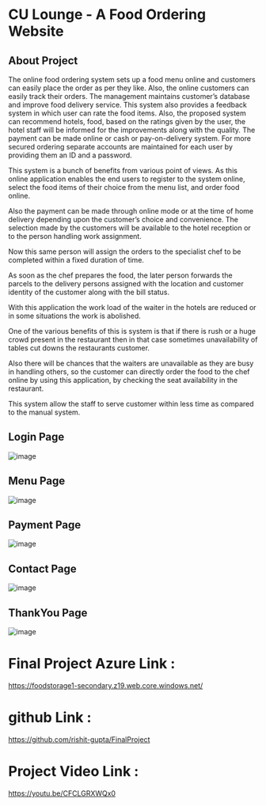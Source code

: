 # CU Lounge - A Food Ordering Website 

## About Project

The online food ordering system sets up a food menu online and customers can easily place the order as per they like.
Also, the online customers can easily track their orders. The management maintains customer’s database and improve food delivery service.
This system also provides a feedback system in which user can rate the food items.  Also, the proposed system can recommend hotels,
food, based on the ratings given by the user, the hotel staff will be informed for the improvements along with the quality. 
The payment can be made online or cash or pay-on-delivery system. For more secured ordering separate accounts are maintained for 
each user by providing them an ID and a password.

This system is a bunch of benefits from various point of views. As this online application enables the end users to register to the system 
online, select the food items of their choice from the menu list, and order food online.

Also the payment can be made through online mode or at the time of home delivery depending upon the customer’s choice and convenience. 
The selection made by the customers will be available to the hotel reception or to the person handling work assignment.

Now this same person will assign the orders to the specialist chef to be completed within a fixed duration of time.

As soon as the chef prepares the food, the later person forwards the parcels to the delivery persons assigned with the location
and customer identity of the customer along with the bill status.

With this application the work load of the waiter in the hotels are reduced or in some situations the work is abolished.

One of the various benefits of this is system is that if there is rush or a huge crowd present in the restaurant then in that
case sometimes unavailability of tables cut downs the restaurants customer.

Also there will be chances that the waiters are unavailable as they are busy in handling others, so the customer can directly
order the food to the chef online by using this application, by checking the seat availability in the restaurant.

This system allow the staff to serve customer within less time as compared to the manual system.

## Login Page

![image](https://github.com/rishit-gupta/FinalProject/assets/83339859/e7ff8dee-e6a6-4d87-8ce4-634c788eeb4f)

## Menu Page
![image](https://github.com/rishit-gupta/FinalProject/assets/83339859/70d2da97-edc3-4891-b431-3213374af5cf)

## Payment Page
![image](https://github.com/rishit-gupta/FinalProject/assets/83339859/c6931d3b-eba2-4edc-8697-deb70b26867c)

## Contact Page
![image](https://github.com/rishit-gupta/FinalProject/assets/83339859/26cc0a17-fce2-4b0d-b3da-2e6582990e91)

## ThankYou Page
![image](https://github.com/rishit-gupta/FinalProject/assets/83339859/484c2ea7-d5f1-4069-bbde-f2a61106bf30)


# Final Project Azure Link :
https://foodstorage1-secondary.z19.web.core.windows.net/

# github Link :
https://github.com/rishit-gupta/FinalProject

# Project Video Link :
https://youtu.be/CFCLGRXWQx0
